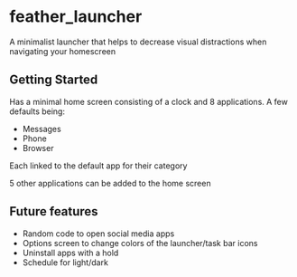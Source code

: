 # feather_launcher

A minimalist launcher that helps to decrease visual distractions when navigating your homescreen

## Getting Started

Has a minimal home screen consisting of a clock and 8 applications. A few defaults being:

* Messages
* Phone
* Browser

Each linked to the default app for their category

5 other applications can be added to the home screen

## Future features

* Random code to open social media apps
* Options screen to change colors of the launcher/task bar icons
* Uninstall apps with a hold
* Schedule for light/dark
